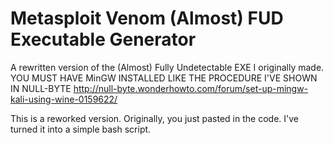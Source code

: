 # Metasploit Venom (Almost) FUD Executable Generator
A rewritten version of the (Almost) Fully Undetectable EXE I originally made.
YOU MUST HAVE MinGW INSTALLED LIKE THE PROCEDURE I'VE SHOWN IN NULL-BYTE
http://null-byte.wonderhowto.com/forum/set-up-mingw-kali-using-wine-0159622/


This is a reworked version. Originally, you just pasted in the code. I've turned it into a simple bash script.
